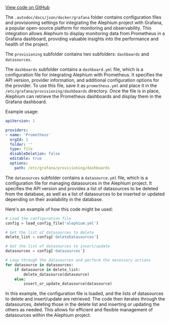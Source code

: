 [View code on GitHub](https://github.com/alephium/alephium/.autodoc/docs/json/docker/grafana)

The `.autodoc/docs/json/docker/grafana` folder contains configuration files and provisioning settings for integrating the Alephium project with Grafana, a popular open-source platform for monitoring and observability. This integration allows Alephium to display monitoring data from Prometheus in a Grafana dashboard, providing valuable insights into the performance and health of the project.

The `provisioning` subfolder contains two subfolders: `dashboards` and `datasources`.

The `dashboards` subfolder contains a `dashboard.yml` file, which is a configuration file for integrating Alephium with Prometheus. It specifies the API version, provider information, and additional configuration options for the provider. To use this file, save it as `prometheus.yml` and place it in the `/etc/grafana/provisioning/dashboards` directory. Once the file is in place, Alephium can retrieve the Prometheus dashboards and display them in the Grafana dashboard.

Example usage:

```yaml
apiVersion: 1

providers:
- name: 'Prometheus'
  orgId: 1
  folder: ''
  type: file
  disableDeletion: false
  editable: true
  options:
    path: /etc/grafana/provisioning/dashboards
```

The `datasources` subfolder contains a `datasource.yml` file, which is a configuration file for managing datasources in the Alephium project. It specifies the API version and provides a list of datasources to be deleted from the database, as well as a list of datasources to be inserted or updated depending on their availability in the database.

Here's an example of how this code might be used:

```python
# Load the configuration file
config = load_config_file('alephium.yml')

# Get the list of datasources to delete
delete_list = config['deleteDatasources']

# Get the list of datasources to insert/update
datasources = config['datasources']

# Loop through the datasources and perform the necessary actions
for datasource in datasources:
    if datasource in delete_list:
        delete_datasource(datasource)
    else:
        insert_or_update_datasource(datasource)
```

In this example, the configuration file is loaded, and the lists of datasources to delete and insert/update are retrieved. The code then iterates through the datasources, deleting those in the delete list and inserting or updating the others as needed. This allows for efficient and flexible management of datasources within the Alephium project.
